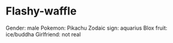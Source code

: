 # Flashy-waffle
Gender: male 
Pokemon: Pikachu 
Zodaic sign: aquarius 
Blox fruit: ice/buddha
Girlfriend: not real
